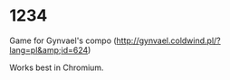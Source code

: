 # 1234
Game for Gynvael's compo (http://gynvael.coldwind.pl/?lang=pl&amp;id=624)

Works best in Chromium.
